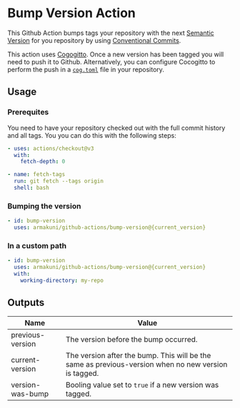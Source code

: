 # Bump Version Action

This Github Action bumps tags your repository with the next [Semantic Version](https://semver.org/) for you repository by using [Conventional Commits](https://www.conventionalcommits.org/en/v1.0.0/).

This action uses [Cogogitto](https://github.com/cocogitto/cocogitto). Once a new version has been tagged you will need to push it to Github. Alternatively, you can configure Cocogitto to perform the push in a [`cog.toml`](https://docs.cocogitto.io/config/#general) file in your repository.

## Usage

### Prerequites

You need to have your repository checked out with the full commit history and all tags.
You you can do this with the following steps:

```yaml
- uses: actions/checkout@v3
  with:
    fetch-depth: 0

- name: fetch-tags
  run: git fetch --tags origin
  shell: bash
```

### Bumping the version

```yaml
- id: bump-version
  uses: armakuni/github-actions/bump-version@{current_version}
```

### In a custom path

```yaml
- id: bump-version
  uses: armakuni/github-actions/bump-version@{current_version}
  with:
    working-directory: my-repo
```

## Outputs

| Name             | Value                                                                                                |
|---               |---                                                                                                   |
| previous-version | The version before the bump occurred.                                                                |
| current-version  | The version after the bump. This will be the same as previous-version when no new version is tagged. |
| version-was-bump | Booling value set to `true` if a new version was tagged.                                             |
